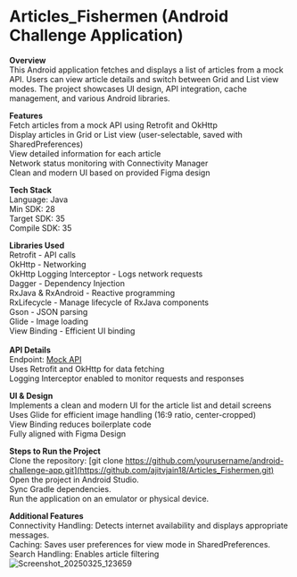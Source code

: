 # Articles_Fishermen (Android Challenge Application)

**Overview**
<br/> 
This Android application fetches and displays a list of articles from a mock API. Users can view article details and switch between Grid and List view modes. The project showcases UI design, API integration, cache management, and various Android libraries.
<br/> 

**Features**<br/> 
Fetch articles from a mock API using Retrofit and OkHttp<br/> 
Display articles in Grid or List view (user-selectable, saved with SharedPreferences)<br/> 
View detailed information for each article<br/> 
Network status monitoring with Connectivity Manager<br/>
Clean and modern UI based on provided Figma design<br/> 

**Tech Stack**
<br/> 
Language: Java 
<br/> 
Min SDK: 28
<br/> 
Target SDK: 35<br/> 
Compile SDK: 35

**Libraries Used**
<br/> 
Retrofit - API calls<br/> 
OkHttp - Networking<br/> 
OkHttp Logging Interceptor - Logs network requests<br/> 
Dagger - Dependency Injection<br/> 
RxJava & RxAndroid - Reactive programming<br/> 
RxLifecycle - Manage lifecycle of RxJava components<br/> 
Gson - JSON parsing<br/> 
Glide - Image loading<br/> 
View Binding - Efficient UI binding<br/> 
<br/> 
**API Details**<br/> 
Endpoint: [Mock API](https://mocki.io/v1/9b040bf5-62aa-4ba6-b3f2-f7a1e146097a)<br/> 
Uses Retrofit and OkHttp for data fetching<br/> 
Logging Interceptor enabled to monitor requests and responses<br/> 

**UI & Design**<br/> 
Implements a clean and modern UI for the article list and detail screens<br/> 
Uses Glide for efficient image handling (16:9 ratio, center-cropped)<br/> 
View Binding reduces boilerplate code<br/> 
Fully aligned with Figma Design<br/> 

**Steps to Run the Project**<br/> 
Clone the repository: [git clone https://github.com/yourusername/android-challenge-app.git](https://github.com/ajitvjain18/Articles_Fishermen.git)<br/> 
Open the project in Android Studio.<br/> 
Sync Gradle dependencies.<br/> 
Run the application on an emulator or physical device.<br/> 

**Additional Features**<br/> 
Connectivity Handling: Detects internet availability and displays appropriate messages.<br/> 
Caching: Saves user preferences for view mode in SharedPreferences.<br/> 
Search Handling: Enables article filtering<br/> 
![Screenshot_20250325_123659](https://github.com/user-attachments/assets/5e972a7b-b6c1-455f-8ad3-84006a1cf252)

